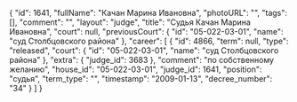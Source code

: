 {
    "id": 1641,
    "fullName": "Качан Марина Ивановна",
    "photoURL": "",
    "tags": [],
    "comment": "",
    "layout": "judge",
    "title": "Судья Качан Марина Ивановна",
    "court": null,
    "previousCourt": {
        "id": "05-022-03-01",
        "name": "суд Столбцовского района"
    },
    "career": [
        {
            "id": 4866,
            "term": null,
            "type": "released",
            "court": {
                "id": "05-022-03-01",
                "name": "суд Столбцовского района"
            },
            "extra": {
                "judge_id": 3683
            },
            "comment": "по собственному желанию",
            "house_id": "05-022-03-01",
            "judge_id": 1641,
            "position": "судья",
            "term_type": "",
            "timestamp": "2009-01-13",
            "decree_number": "34"
        }
    ]
}